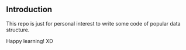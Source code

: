 ## Introduction

This repo is just for personal interest to write some code of popular data structure.

Happy learning! XD
